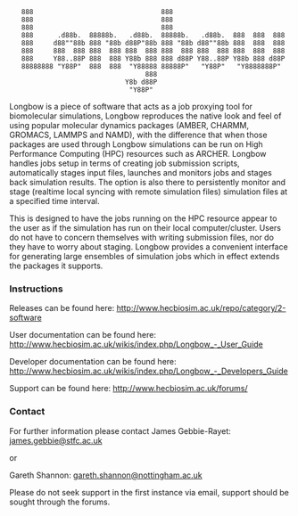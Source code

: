                                                                                
                                                                               
                                                                               
       888                                888
       888                                888
       888                                888
       888      .d88b.  88888b.   .d88b.  88888b.   .d88b.  888  888  888
       888     d88""88b 888 "88b d88P"88b 888 "88b d88""88b 888  888  888
       888     888  888 888  888 888  888 888  888 888  888 888  888  888
       888     Y88..88P 888  888 Y88b 888 888 d88P Y88..88P Y88b 888 d88P
       88888888 "Y88P"  888  888  "Y88888 88888P"   "Y88P"   "Y8888888P"
                                      888
                                 Y8b d88P
                                  "Y88P"



Longbow is a piece of software that acts as a job proxying tool for biomolecular simulations,
Longbow reproduces the native look and feel of using popular molecular dynamics packages
(AMBER, CHARMM, GROMACS, LAMMPS and NAMD), with the difference that when those packages are used
through Longbow simulations can be run on High Performance Computing (HPC) resources such as 
ARCHER. Longbow handles jobs setup in terms of creating job submission scripts, automatically 
stages input files, launches and monitors jobs and stages back simulation results. The option is
also there to persistently monitor and stage (realtime local syncing with remote simulation files) 
simulation files at a specified time interval.

This is designed to have the jobs running on the HPC resource appear to the user as if the simulation
has run on their local computer/cluster. Users do not have to concern themselves with writing submission 
files, nor do they have to worry about staging. Longbow provides a convenient interface for generating
large ensembles of simulation jobs which in effect extends the packages it supports.

### Instructions ###

Releases can be found here: http://www.hecbiosim.ac.uk/repo/category/2-software

User documentation can be found here: http://www.hecbiosim.ac.uk/wikis/index.php/Longbow_-_User_Guide

Developer documentation can be found here: http://www.hecbiosim.ac.uk/wikis/index.php/Longbow_-_Developers_Guide

Support can be found here: http://www.hecbiosim.ac.uk/forums/

### Contact ###

For further information please contact James Gebbie-Rayet: james.gebbie@stfc.ac.uk

or

Gareth Shannon: gareth.shannon@nottingham.ac.uk

Please do not seek support in the first instance via email, support should be sought through the forums.

